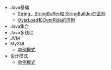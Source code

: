 * Java基础
  * [String、StringBuffer和 StringBuilder的区别](./docs/java-基础/String、StringBuffer和StringBuilder的区别.md)
  * [OverLoad和OverRide的区别](./docs/java-基础/重载和重写的区别.md)
* Java集合
* Java多线程
* JVM
* MySQL
  * [单例模式](./docs/MySQL/索引.md)
* 设计模式
  * [单例模式](./docs/设计模式/单例模式.md)
